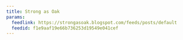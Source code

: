 ```yaml
---
title: Strong as Oak
params:
  feedlink: https://strongasoak.blogspot.com/feeds/posts/default
  feedid: f1e9aaf19e66b736253d19549e041cef
---
```

